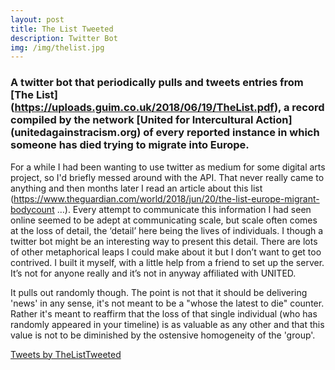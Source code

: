 ```yaml
---
layout: post
title: The List Tweeted
description: Twitter Bot
img: /img/thelist.jpg
---
```

### A twitter bot that periodically pulls and tweets entries from [The List] (https://uploads.guim.co.uk/2018/06/19/TheList.pdf), a record compiled by the network [United for Intercultural Action] (unitedagainstracism.org) of every reported instance in which someone has died trying to migrate into Europe.

For a while I had been wanting to use twitter as medium for some digital arts project, so I'd briefly messed around with the API. That never really came to anything and then months later I read an article about this list (https://www.theguardian.com/world/2018/jun/20/the-list-europe-migrant-bodycount …). Every attempt to communicate this information I had seen online seemed to be adept at communicating scale, but scale often comes at the loss of detail, the ‘detail’ here being the lives of individuals. I though a twitter bot might be an interesting way to present this detail. There are lots of other metaphorical leaps I could make about it but I don’t want to get too contrived. I built it myself, with a little help from a friend to set up the server. It’s not for anyone really and it’s not in anyway affiliated with UNITED.

It pulls out randomly though. The point is not that it should be delivering 'news' in any sense, it's not meant to be a "whose the latest to die" counter. Rather it's meant to reaffirm that the loss of that single individual (who has randomly appeared in your timeline) is as valuable as any other and that this value is not to be diminished by the ostensive homogeneity of the 'group'.

    
<a class="twitter-timeline" href="https://twitter.com/TheListTweeted?ref_src=twsrc%5Etfw">Tweets by TheListTweeted</a> <script async src="https://platform.twitter.com/widgets.js" charset="utf-8"></script>
